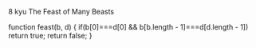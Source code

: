 8 kyu
The Feast of Many Beasts

function feast(b, d) {
if(b[0]===d[0] && b[b.length - 1]===d[d.length - 1]) return true;
  return false;
}
